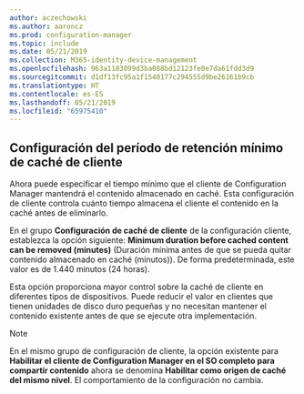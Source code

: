 ```yaml
---
author: aczechowski
ms.author: aaroncz
ms.prod: configuration-manager
ms.topic: include
ms.date: 05/21/2019
ms.collection: M365-identity-device-management
ms.openlocfilehash: 963a1183099d3ba088bd12123fe0e7da61fdd3d9
ms.sourcegitcommit: d1df13fc95a1f1540177c294555d9be26161b9cb
ms.translationtype: HT
ms.contentlocale: es-ES
ms.lasthandoff: 05/21/2019
ms.locfileid: "65975410"
---
```

## <a name="bkmk_cache"></a> Configuración del período de retención mínimo de caché de cliente

<!--4485509-->

Ahora puede especificar el tiempo mínimo que el cliente de Configuration Manager mantendrá el contenido almacenado en caché. Esta configuración de cliente controla cuánto tiempo almacena el cliente el contenido en la caché antes de eliminarlo.

En el grupo **Configuración de caché de cliente** de la configuración cliente, establezca la opción siguiente: **Minimum duration before cached content can be removed (minutes)** (Duración mínima antes de que se pueda quitar contenido almacenado en caché (minutos)). De forma predeterminada, este valor es de 1.440 minutos (24 horas).

Esta opción proporciona mayor control sobre la caché de cliente en diferentes tipos de dispositivos. Puede reducir el valor en clientes que tienen unidades de disco duro pequeñas y no necesitan mantener el contenido existente antes de que se ejecute otra implementación.

> [!Note]  
> En el mismo grupo de configuración de cliente, la opción existente para **Habilitar el cliente de Configuration Manager en el SO completo para compartir contenido** ahora se denomina **Habilitar como origen de caché del mismo nivel**. El comportamiento de la configuración no cambia.  
